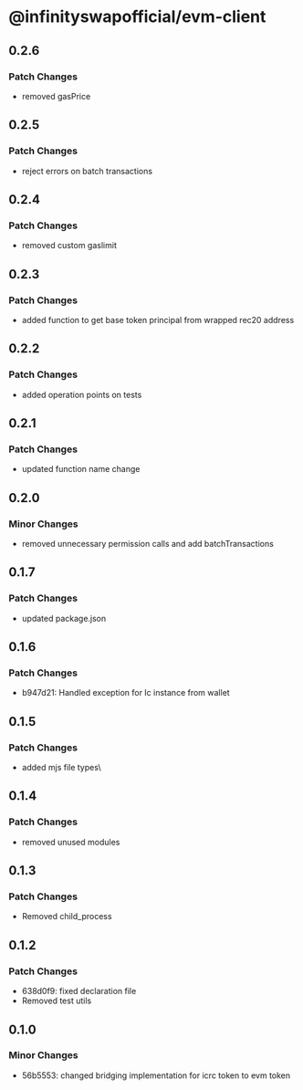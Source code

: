 # @infinityswapofficial/evm-client

## 0.2.6

### Patch Changes

- removed gasPrice

## 0.2.5

### Patch Changes

- reject errors on batch transactions

## 0.2.4

### Patch Changes

- removed custom gaslimit

## 0.2.3

### Patch Changes

- added function to get base token principal from wrapped rec20 address

## 0.2.2

### Patch Changes

- added operation points on tests

## 0.2.1

### Patch Changes

- updated function name change

## 0.2.0

### Minor Changes

- removed unnecessary permission calls and add batchTransactions

## 0.1.7

### Patch Changes

- updated package.json

## 0.1.6

### Patch Changes

- b947d21: Handled exception for Ic instance from wallet

## 0.1.5

### Patch Changes

- added mjs file types\

## 0.1.4

### Patch Changes

- removed unused modules

## 0.1.3

### Patch Changes

- Removed child_process

## 0.1.2

### Patch Changes

- 638d0f9: fixed declaration file
- Removed test utils

## 0.1.0

### Minor Changes

- 56b5553: changed bridging implementation for icrc token to evm token

